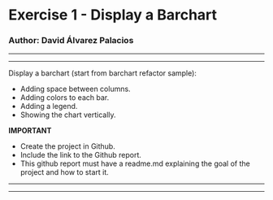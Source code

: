 # Exercise 1 - Display a Barchart 
### Author: David Álvarez Palacios
---
---

Display a barchart (start from barchart refactor sample):
* Adding space between columns.
* Adding colors to each bar.
* Adding a legend.
* Showing the chart vertically.

**IMPORTANT**
* Create the project in Github.
* Include the link to the Github report.
* This github report must have a readme.md explaining the goal of the project and how to start it.

---
---
